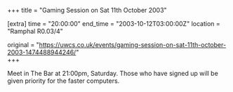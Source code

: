 +++
title = "Gaming Session on Sat 11th October 2003"

[extra]
time = "20:00:00"
end_time = "2003-10-12T03:00:00Z"
location = "Ramphal R0.03/4"

original = "https://uwcs.co.uk/events/gaming-session-on-sat-11th-october-2003-1474488944246/"    
+++

Meet in The Bar at 21:00pm, Saturday. Those who have signed up will be given priority for the faster computers.

